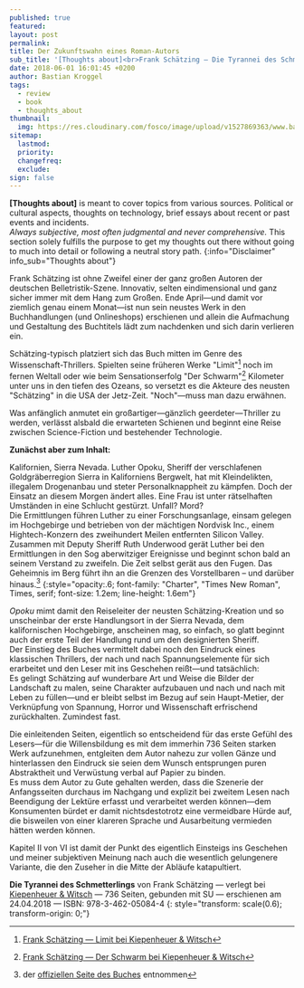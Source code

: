 ```yaml
---
published: true
featured: 
layout: post
permalink:
title: Der Zukunftswahn eines Roman-Autors
sub_title: '[Thoughts about]<br>Frank Schätzing – Die Tyrannei des Schmetterlings'
date: 2018-06-01 16:01:45 +0200
author: Bastian Kroggel
tags:
  - review
  - book
  - thoughts_about
thumbnail:
  img: https://res.cloudinary.com/fosco/image/upload/v1527869363/www.bastiankroggel.com/die_tyrannei_des_schmetterlings.jpg
sitemap:
  lastmod:
  priority:
  changefreq:
  exclude:
sign: false
---
```


**[Thoughts about]** is meant to cover topics from various sources. Political or cultural aspects, thoughts on technology, brief essays about recent or past events and incidents.  
*Always subjective, most often judgmental and never comprehensive.* This section solely fulfills the purpose to get my thoughts out there without going to much into detail or following a neutral story path.
{:info="Disclaimer" info_sub="Thoughts about"}

Frank Schätzing ist ohne Zweifel einer der ganz großen Autoren der deutschen Belletristik-Szene. Innovativ, selten eindimensional und ganz sicher immer mit dem Hang zum Großen.
Ende April—und damit vor ziemlich genau einem Monat—ist nun sein neustes Werk in den Buchhandlungen (und Onlineshops) erschienen und allein die Aufmachung und Gestaltung des Buchtitels lädt zum nachdenken und sich darin verlieren ein.

<!--![Buchcover die Tyrannei des Schmetterlings](http://res.cloudinary.com/fosco/image/upload/v1527869363/die_tyrannei_des_schmetterlings.jpg){:.lock data-title="Buchcover. Frank Schätzing — Die Tyrannei des Schmetterlings" data-subtitle="erhältlich bei [Kiepenheuer & Witsch](https://www.kiwi-verlag.de/buch/die-tyrannei-des-schmetterlings/978-3-462-05084-4/)"}-->

Schätzing-typisch platziert sich das Buch mitten im Genre des Wissenschaft-Thrillers. Spielten seine früheren Werke "Limit"[^1] noch im fernen Weltall oder wie beim Sensationserfolg "Der Schwarm"[^2] Kilometer unter uns in den tiefen des Ozeans, so versetzt es die Akteure des neusten "Schätzing" in die USA der Jetz-Zeit. "Noch"—muss man dazu erwähnen.

Was anfänglich anmutet ein großartiger—gänzlich geerdeter—Thriller zu werden, verlässt alsbald die erwarteten Schienen und beginnt eine Reise zwischen Science-Fiction und bestehender Technologie.

**Zunächst aber zum Inhalt:**

Kalifornien, Sierra Nevada. Luther Opoku, Sheriff der verschlafenen Goldgräberregion Sierra in Kaliforniens Bergwelt, hat mit Kleindelikten, illegalem Drogenanbau und steter Personalknappheit zu kämpfen. Doch der Einsatz an diesem Morgen ändert alles. Eine Frau ist unter rätselhaften Umständen in eine Schlucht gestürzt. Unfall? Mord?  
Die Ermittlungen führen Luther zu einer Forschungsanlage, einsam gelegen im Hochgebirge und betrieben von der mächtigen Nordvisk Inc., einem Hightech-Konzern des zweihundert Meilen entfernten Silicon Valley. Zusammen mit Deputy Sheriff Ruth Underwood gerät Luther bei den Ermittlungen in den Sog aberwitziger Ereignisse und beginnt schon bald an seinem Verstand zu zweifeln. Die Zeit selbst gerät aus den Fugen. Das Geheimnis im Berg führt ihn an die Grenzen des Vorstellbaren – und darüber hinaus.[^3]
{:style="opacity:.6; font-family: "Charter", "Times New Roman", Times, serif; font-size: 1.2em; line-height: 1.6em"}

*Opoku* mimt damit den Reiseleiter der neusten Schätzing-Kreation und so unscheinbar der erste Handlungsort in der Sierra Nevada, dem kalifornischen Hochgebirge, anscheinen mag, so einfach, so glatt beginnt auch der erste Teil der Handlung rund um den designierten Sheriff.    
Der Einstieg des Buches vermittelt dabei noch den Eindruck eines klassischen Thrillers, der nach und nach Spannungselemente für sich erarbeitet und den Leser mit ins Geschehen reißt—und tatsächlich:    
Es gelingt Schätzing auf wunderbare Art und Weise die Bilder der Landschaft zu malen, seine Charakter aufzubauen und nach und nach mit Leben zu füllen—und er bleibt selbst im Bezug auf sein Haupt-Metier, der Verknüpfung von Spannung, Horror und Wissenschaft erfrischend zurückhalten. Zumindest fast.

Die einleitenden Seiten, eigentlich so entscheidend für das erste Gefühl des Lesers—für die Willensbildung es mit dem immerhin 736 Seiten starken Werk aufzunehmen, entgleiten dem Autor nahezu zur vollen Gänze und hinterlassen den Eindruck sie seien dem Wunsch entsprungen puren Abstraktheit und Verwüstung verbal auf Papier zu binden.  
Es muss dem Autor zu Gute gehalten werden, dass die Szenerie der Anfangsseiten durchaus im Nachgang und explizit bei zweitem Lesen nach Beendigung der Lektüre erfasst und verarbeitet werden können—dem Konsumenten bürdet er damit nichtsdestotrotz eine vermeidbare Hürde auf, die bisweilen von einer klareren Sprache und Ausarbeitung vermieden hätten werden können.

Kapitel II von VI ist damit der Punkt des eigentlich Einsteigs ins Geschehen und meiner subjektiven Meinung nach auch die wesentlich gelungenere Variante, die den Zuseher in die Mitte der Abläufe katapultiert. 


**Die Tyrannei des Schmetterlings** von Frank Schätzing — verlegt bei [Kiepenheuer & Witsch](https://www.kiwi-verlag.de/buch/die-tyrannei-des-schmetterlings/978-3-462-05084-4/) — 736 Seiten, gebunden mit SU — erschienen am 24.04.2018 — ISBN: 978-3-462-05084-4
{: style="transform: scale(0.6); transform-origin: 0;"}

[^1]: [Frank Schätzing — Limit bei Kiepenheuer & Witsch](https://www.kiwi-verlag.de/buch/limit/978-3-462-03704-3/)
[^2]: [Frank Schätzing — Der Schwarm bei Kiepenheuer & Witsch](https://www.kiwi-verlag.de/buch/der-schwarm/978-3-462-03374-8/)
[^3]: der [offiziellen Seite des Buches](http://www.frank-schaetzing.com/buch) entnommen